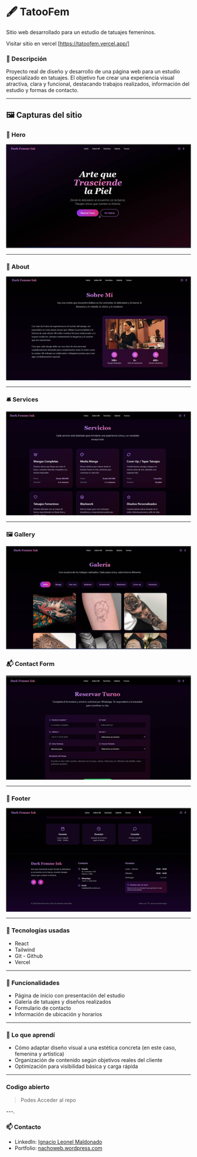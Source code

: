 # 🖋️ TatooFem

Sitio web desarrollado para un estudio de tatuajes femeninos.

Visitar sitio en vercel [https://tatoofem.vercel.app/]

### 📌 Descripción
Proyecto real de diseño y desarrollo de una página web para un estudio especializado en tatuajes. El objetivo fue crear una experiencia visual atractiva, clara y funcional, destacando trabajos realizados, información del estudio y formas de contacto.

---

## 🖼️ Capturas del sitio

### 🧨 Hero
![Hero](./screenshots/hero.jpg)

---

### 🙋 About
![About](./screenshots/about.jpg)

---

### 🛎️ Services
![Services](./screenshots/services.jpg)

---

### 🖼️ Gallery
![Gallery](./screenshots/gallery.jpg)
### 📬 Contact Form
![Contact Form](./screenshots/contactForm.jpg)

---

### 🦶 Footer
![Footer](./screenshots/footer.jpg)

---




### 🔧 Tecnologías usadas

- React
- Tailwind
- Git - Github
- Vercel
---

### 🎯 Funcionalidades

- Página de inicio con presentación del estudio
- Galería de tatuajes y diseños realizados
- Formulario de contacto
- Información de ubicación y horarios

---

### 🧠 Lo que aprendí

- Cómo adaptar diseño visual a una estética concreta (en este caso, femenina y artística)
- Organización de contenido según objetivos reales del cliente
- Optimización para visibilidad básica y carga rápida

---

### Codigo abierto

> Podes Acceder al repo

---.

### 📫 Contacto

- LinkedIn: [Ignacio Leonel Maldonado](https://www.linkedin.com/in/ignacio-leonel/)
- Portfolio: [nachoweb.wordpress.com](https://nachoweb.wordpress.com/)
